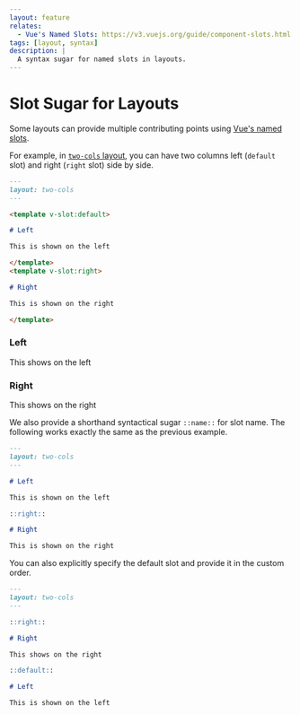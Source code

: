 ```yaml
---
layout: feature
relates:
  - Vue's Named Slots: https://v3.vuejs.org/guide/component-slots.html
tags: [layout, syntax]
description: |
  A syntax sugar for named slots in layouts.
---
```


# Slot Sugar for Layouts

Some layouts can provide multiple contributing points using [Vue's named slots](https://vuejs.org/guide/components/slots.html).

For example, in [`two-cols` layout](https://github.com/slidevjs/slidev/blob/main/packages/client/layouts/two-cols.vue), you can have two columns left (`default` slot) and right (`right` slot) side by side.

```md
---
layout: two-cols
---

<template v-slot:default>

# Left

This is shown on the left

</template>
<template v-slot:right>

# Right

This is shown on the right

</template>
```

<div class="grid grid-cols-2 rounded border border-gray-400 border-opacity-50 px-10 pb-4">
<div>
<h3>Left</h3>
<p>This shows on the left</p>
</div>
<div>
<h3>Right</h3>
<p>This shows on the right</p>
</div>
</div>

We also provide a shorthand syntactical sugar `::name::` for slot name. The following works exactly the same as the previous example.

```md
---
layout: two-cols
---

# Left

This is shown on the left

::right::

# Right

This is shown on the right
```

You can also explicitly specify the default slot and provide it in the custom order.

```md
---
layout: two-cols
---

::right::

# Right

This shows on the right

::default::

# Left

This is shown on the left
```
